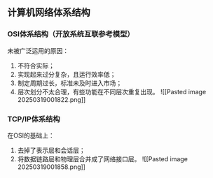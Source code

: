 ## 计算机网络体系结构
### OSI体系结构（开放系统互联参考模型）
未被广泛运用的原因：
1. 不符合实际；
2. 实现起来过分复杂，且运行效率低；
3. 制定周期过长，标准未及时进入市场；
4. 层次划分不太合理，有些功能在不同层次重复出现。
![[Pasted image 20250319001822.png]]
### TCP/IP体系结构
在OSI的基础上：
1. 去掉了表示层和会话层；
2. 将数据链路层和物理层合并成了网络接口层。
![[Pasted image 20250319001858.png]]